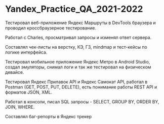 # Yandex_Practice_QA_2021-2022

Тестировал веб-приложение Яндекс Маршруты в DevTools браузера и проводил кроссбраузерное тестирование.

Работал с Charles, просматривал запросы и изменял ответ сервера.

Составлял чек-листы на верстку, КЭ, ГЗ, mindmap и тест-кейсы по логике интерфейса.

Тестировал мобильное приложение Яндекс Метро в Android Studio, создал эмуляторы, снимал логи и так же тестировал на физическом девайсе.

Тестировал Яндекс Прилавок API и Яндекс Самокат API, работал в Postman (GET, POST, PUT, DELETE), есть понимание работы REST API и форматов JSON, XML.

Работал в консоли, писал SQL запросы - SELECT, GROUP BY, ORDER BY, JOIN, WHERE.

Составлял баг-репорты в Яндекс трекер
